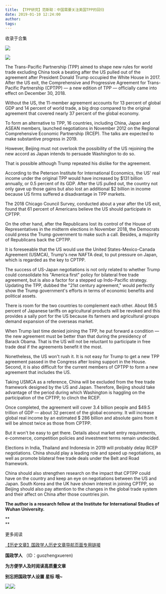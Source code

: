 ```yaml
---
title: 【TPP研究】范斯聪：中国需要关注美国TPP的回归
date: 2019-01-10 12:24:00
author: 
tags: 
---
```



收录于合集

![](/images/3398/2.gif)

  

![](/images/3398/3.jpeg)

The Trans-Pacific Partnership (TPP) aimed to shape new rules for world trade
excluding China took a beating after the US pulled out of the agreement after
President Donald Trump occupied the White House in 2017. After the US exit,
the Comprehensive and Progressive Agreement for Trans-Pacific Partnership
(CPTPP) — a new edition of TPP — officially came into effect on December 30,
2018.

  

Without the US, the 11-member agreement accounts for 13 percent of global GDP
and 14 percent of world trade, a big drop compared to the original agreement
that covered nearly 37 percent of the global economy.

  

To form an alternative to TPP, 16 countries, including China, Japan and ASEAN
members, launched negotiations in November 2012 on the Regional Comprehensive
Economic Partnership (RCEP). The talks are expected to make substantive
progress in 2019.

  

However, Beijing must not overlook the possibility of the US rejoining the new
accord as Japan intends to persuade Washington to do so.

  

That is possible although Trump repeated his dislike for the agreement.

  

According to the Peterson Institute for International Economics, the US' real
income under the original TPP would have increased by $131 billion annually,
or 0.5 percent of its GDP. After the US pulled out, the country not only gave
up those gains but also lost an additional $2 billion in income because US
firms suffered a disadvantage in TPP markets.

  

The 2018 Chicago Council Survey, conducted about a year after the US exit,
found that 61 percent of Americans believe the US should participate in CPTPP.

  

On the other hand, after the Republicans lost its control of the House of
Representatives in the midterm elections in November 2018, the Democrats could
press the Trump government to make such a call. Besides, a majority of
Republicans back the CPTPP.

  

It is foreseeable that the US would use the United States-Mexico-Canada
Agreement (USMCA), Trump's new NAFTA deal, to put pressure on Japan, which is
regarded as the key to CPTPP.

  

The success of US-Japan negotiations is not only related to whether Trump
could consolidate his "America first" policy for bilateral free trade
agreement, but is also a factor for a stepped up Indo-Pacific strategy.
Updating the TPP, dubbed the "21st century agreement," would perfectly show
the Trump government's efforts in terms of economic benefits and political
assets.

  

There is room for the two countries to complement each other. About 98.5
percent of Japanese tariffs on agricultural products will be revoked and this
provides a sally port for the US because its farmers and agricultural groups
demand expansion of the overseas market.

  

When Trump last time denied joining the TPP, he put forward a condition —the
new agreement must be better than that during the presidency of Barack Obama.
That is the US will not be reluctant to participate in free trade deal if the
agreements benefit it the most.

  

Nonetheless, the US won't rush it. It is not easy for Trump to get a new TPP
agreement passed in the Congress after losing support in the House. Second, it
is also difficult for the current members of CPTPP to form a new agreement
that includes the US.

  

Taking USMCA as a reference, China will be excluded from the free trade
framework designed by the US and Japan. Therefore, Beijing should take
advantage of the period during which Washington is haggling on the
participation of the CPTPP, to clinch the RCEP.

  

Once completed, the agreement will cover 3.4 billion people and $49.5 trillion
of GDP — about 32 percent of the global economy. It will increase global real
income by an estimated $ 286 billion and absolute gains from it will be almost
twice as those from CPTPP.

  

But it won't be easy to get there. Details about market entry requirements,
e-commerce, competition policies and investment terms remain undecided.

  

Elections in India, Thailand and Indonesia in 2019 will probably delay RCEP
negotiations. China should play a leading role and speed up negotiations, as
well as promote bilateral free trade deals under the Belt and Road framework.

  

China should also strengthen research on the impact that CPTPP could have on
the country and keep an eye on negotiations between the US and Japan. South
Korea and the UK have shown interest in joining CPTPP, so Beijing should also
pay attention to the changes in the global trade system and their affect on
China after those countries join.

  

 **The author is a research fellow at the Institute for International Studies
of Wuhan University.**

 **  
**

更多阅读

[【历史文章】国政学人历史文章导航页面专用链接](http://mp.weixin.qq.com/s?__biz=MzI3MTYzMzE5Mw==&mid=2247487647&idx=4&sn=713bf729dca089516e8f304f88955380&chksm=eb3f8ed9dc4807cf89f3e211dd726289dd92edc62a6a8e19953bf2b366bbeffb59d285e95119&scene=21#wechat_redirect)

  

  

 **国政学人** （ID：guozhengxueren)

  

 **为方便学人及时阅读高质量文章**

 **别忘把国政学人设置** **星标** **哦~**

![](/images/3398/4.gif)![](/images/3398/5.gif)

  

